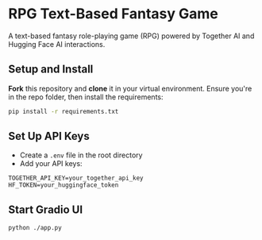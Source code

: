 # RPG Text-Based Fantasy Game

A text-based fantasy role-playing game (RPG) powered by Together AI and Hugging Face AI interactions.

## Setup and Install

**Fork** this repository and **clone** it in your virtual environment.
Ensure you're in the repo folder, then install the requirements:
```bash
pip install -r requirements.txt
```
## Set Up API Keys
- Create a `.env` file in the root directory
- Add your API keys:
```
TOGETHER_API_KEY=your_together_api_key
HF_TOKEN=your_huggingface_token
```

## Start Gradio UI
```bash
python ./app.py
```
